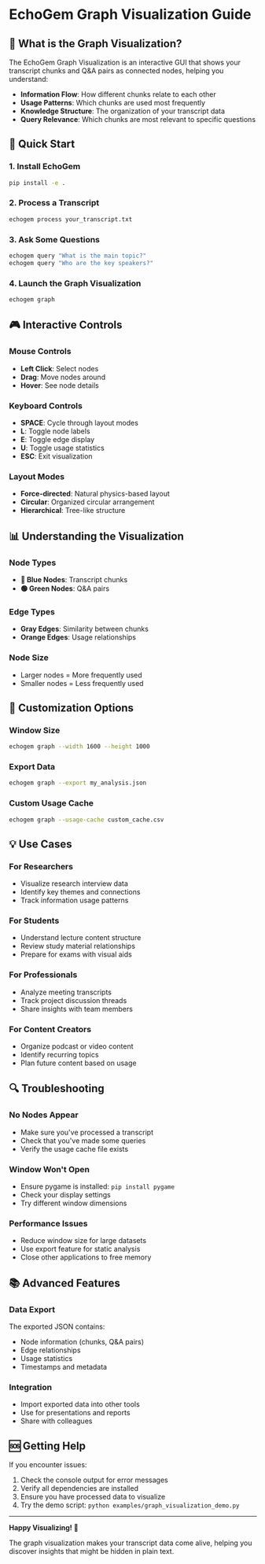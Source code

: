 # EchoGem Graph Visualization Guide

## 🎯 What is the Graph Visualization?

The EchoGem Graph Visualization is an interactive GUI that shows your transcript chunks and Q&A pairs as connected nodes, helping you understand:

- **Information Flow**: How different chunks relate to each other
- **Usage Patterns**: Which chunks are used most frequently
- **Knowledge Structure**: The organization of your transcript data
- **Query Relevance**: Which chunks are most relevant to specific questions

## 🚀 Quick Start

### 1. Install EchoGem
```bash
pip install -e .
```

### 2. Process a Transcript
```bash
echogem process your_transcript.txt
```

### 3. Ask Some Questions
```bash
echogem query "What is the main topic?"
echogem query "Who are the key speakers?"
```

### 4. Launch the Graph Visualization
```bash
echogem graph
```

## 🎮 Interactive Controls

### Mouse Controls
- **Left Click**: Select nodes
- **Drag**: Move nodes around
- **Hover**: See node details

### Keyboard Controls
- **SPACE**: Cycle through layout modes
- **L**: Toggle node labels
- **E**: Toggle edge display
- **U**: Toggle usage statistics
- **ESC**: Exit visualization

### Layout Modes
- **Force-directed**: Natural physics-based layout
- **Circular**: Organized circular arrangement
- **Hierarchical**: Tree-like structure

## 📊 Understanding the Visualization

### Node Types
- **🔵 Blue Nodes**: Transcript chunks
- **🟢 Green Nodes**: Q&A pairs

### Edge Types
- **Gray Edges**: Similarity between chunks
- **Orange Edges**: Usage relationships

### Node Size
- Larger nodes = More frequently used
- Smaller nodes = Less frequently used

## 🎨 Customization Options

### Window Size
```bash
echogem graph --width 1600 --height 1000
```

### Export Data
```bash
echogem graph --export my_analysis.json
```

### Custom Usage Cache
```bash
echogem graph --usage-cache custom_cache.csv
```

## 💡 Use Cases

### For Researchers
- Visualize research interview data
- Identify key themes and connections
- Track information usage patterns

### For Students
- Understand lecture content structure
- Review study material relationships
- Prepare for exams with visual aids

### For Professionals
- Analyze meeting transcripts
- Track project discussion threads
- Share insights with team members

### For Content Creators
- Organize podcast or video content
- Identify recurring topics
- Plan future content based on usage

## 🔍 Troubleshooting

### No Nodes Appear
- Make sure you've processed a transcript
- Check that you've made some queries
- Verify the usage cache file exists

### Window Won't Open
- Ensure pygame is installed: `pip install pygame`
- Check your display settings
- Try different window dimensions

### Performance Issues
- Reduce window size for large datasets
- Use export feature for static analysis
- Close other applications to free memory

## 📚 Advanced Features

### Data Export
The exported JSON contains:
- Node information (chunks, Q&A pairs)
- Edge relationships
- Usage statistics
- Timestamps and metadata

### Integration
- Import exported data into other tools
- Use for presentations and reports
- Share with colleagues

## 🆘 Getting Help

If you encounter issues:
1. Check the console output for error messages
2. Verify all dependencies are installed
3. Ensure you have processed data to visualize
4. Try the demo script: `python examples/graph_visualization_demo.py`

---

**Happy Visualizing! 🎉**

The graph visualization makes your transcript data come alive, helping you discover insights that might be hidden in plain text.
